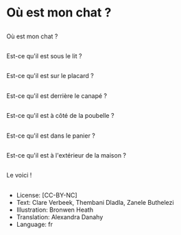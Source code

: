 # Où est mon chat ?

##
Où est mon chat ?

##
Est-ce qu'il est sous le lit ?

##
Est-ce qu'il est sur le placard ?

##
Est-ce qu'il est derrière le canapé ?

##
Est-ce qu'il est à côté de la poubelle ?

##
Est-ce qu'il est dans le panier ?

##
Est-ce qu'il est à l'extérieur de la maison ?

##
Le voici !

##
* License: [CC-BY-NC]
* Text: Clare Verbeek, Thembani Dladla, Zanele Buthelezi
* Illustration: Bronwen Heath
* Translation: Alexandra Danahy
* Language: fr
